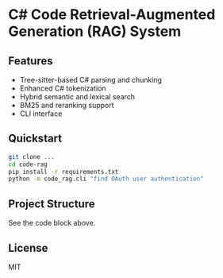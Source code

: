 # C# Code Retrieval-Augmented Generation (RAG) System

## Features

- Tree-sitter-based C# parsing and chunking
- Enhanced C# tokenization
- Hybrid semantic and lexical search
- BM25 and reranking support
- CLI interface

## Quickstart

```bash
git clone ...
cd code-rag
pip install -r requirements.txt
python -m code_rag.cli "find OAuth user authentication"
```

## Project Structure

See the code block above.

## License

MIT
